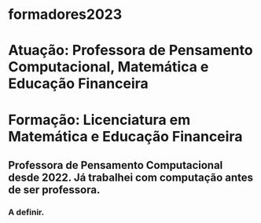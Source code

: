 # formadores2023
# Atuação: Professora de Pensamento Computacional, Matemática e Educação Financeira
# Formação: Licenciatura em Matemática e Educação Financeira
## Professora de Pensamento Computacional desde 2022. Já trabalhei com computação antes de ser professora.
### A definir.
